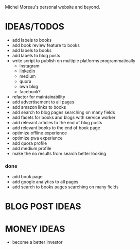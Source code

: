Michel Moreau's personal website and beyond.

# IDEAS/TODOS  
- add labels to books  
- add book review feature to books  
- add labels to books  
- add labels to blog posts  
- write script to publish on multiple platforms programmatically  
  - instagram  
  - linkedin  
  - medium  
  - quora  
  - own blog
  - facebook?
- refactor for maintainability  
- add advertisement to all pages   
- add amazon links to books    
- add search to blog pages searching on many fields
- add facets for books and blogs with service worker
- add relevant articles to the end of blog posts  
- add relevant books to the end of book page  
- optimize offline experience  
- optimize pwa experience  
- add quora profile  
- add medium profile  
- make the no results from search better looking

### done
- add book page  
- add google analytics to all pages  
- add search to books pages searching on many fields


# BLOG POST IDEAS

# MONEY IDEAS
- become a better investor
